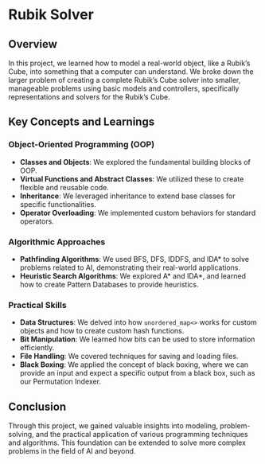 # Rubik Solver

## Overview
In this project, we learned how to model a real-world object, like a Rubik’s Cube, into something that a computer can understand. We broke down the larger problem of creating a complete Rubik’s Cube solver into smaller, manageable problems using basic models and controllers, specifically representations and solvers for the Rubik’s Cube.

## Key Concepts and Learnings

### Object-Oriented Programming (OOP)
- **Classes and Objects**: We explored the fundamental building blocks of OOP.
- **Virtual Functions and Abstract Classes**: We utilized these to create flexible and reusable code.
- **Inheritance**: We leveraged inheritance to extend base classes for specific functionalities.
- **Operator Overloading**: We implemented custom behaviors for standard operators.

### Algorithmic Approaches
- **Pathfinding Algorithms**: We used BFS, DFS, IDDFS, and IDA* to solve problems related to AI, demonstrating their real-world applications.
- **Heuristic Search Algorithms**: We explored A* and IDA*, and learned how to create Pattern Databases to provide heuristics.

### Practical Skills
- **Data Structures**: We delved into how `unordered_map<>` works for custom objects and how to create custom hash functions.
- **Bit Manipulation**: We learned how bits can be used to store information efficiently.
- **File Handling**: We covered techniques for saving and loading files.
- **Black Boxing**: We applied the concept of black boxing, where we can provide an input and expect a specific output from a black box, such as our Permutation Indexer.

## Conclusion
Through this project, we gained valuable insights into modeling, problem-solving, and the practical application of various programming techniques and algorithms. This foundation can be extended to solve more complex problems in the field of AI and beyond.
